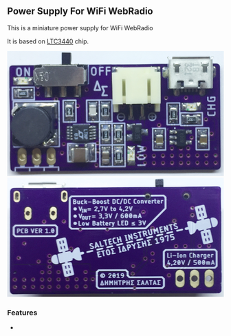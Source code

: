 ## Power Supply For WiFi WebRadio

This is a miniature power supply for WiFi WebRadio

It is based on [LTC3440](https://www.analog.com/en/products/ltc3440.html) chip.

![Top](Photos/top.png)
![Bottom](Photos/bottom.png)

### Features

- 
